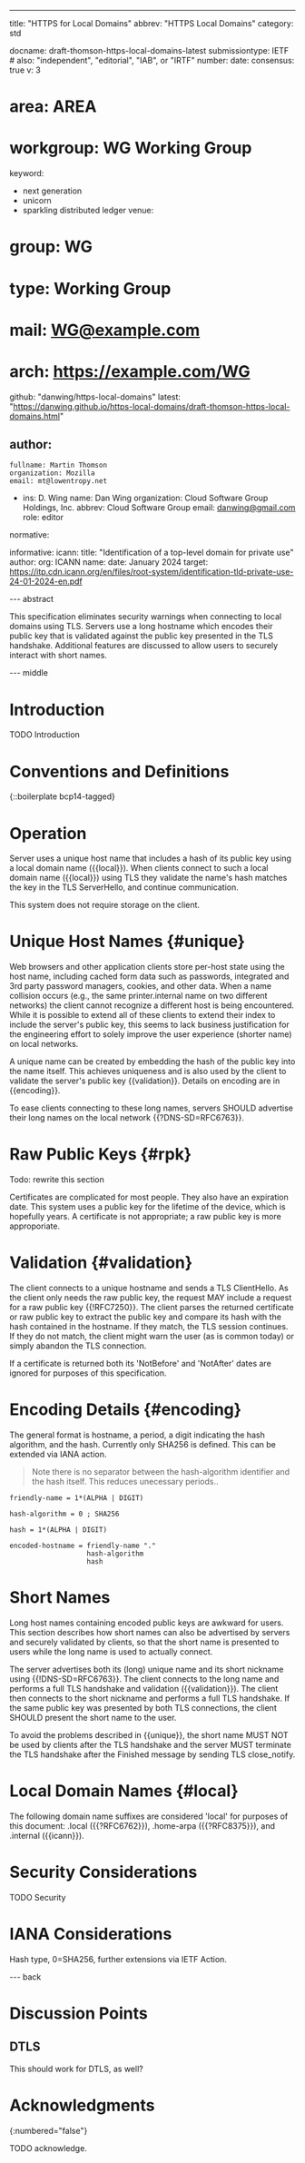 ---
title: "HTTPS for Local Domains"
abbrev: "HTTPS Local Domains"
category: std

docname: draft-thomson-https-local-domains-latest
submissiontype: IETF  # also: "independent", "editorial", "IAB", or "IRTF"
number:
date:
consensus: true
v: 3
# area: AREA
# workgroup: WG Working Group
keyword:
 - next generation
 - unicorn
 - sparkling distributed ledger
venue:
#  group: WG
#  type: Working Group
#  mail: WG@example.com
#  arch: https://example.com/WG
  github: "danwing/https-local-domains"
  latest: "https://danwing.github.io/https-local-domains/draft-thomson-https-local-domains.html"

author:
 -
    fullname: Martin Thomson
    organization: Mozilla
    email: mt@lowentropy.net
 -
    ins: D. Wing
    name: Dan Wing
    organization: Cloud Software Group Holdings, Inc.
    abbrev: Cloud Software Group
    email: danwing@gmail.com
    role: editor

normative:

informative:
  icann:
     title: "Identification of a top-level domain for private use"
     author:
       org: ICANN
       name:
     date: January 2024
     target: https://itp.cdn.icann.org/en/files/root-system/identification-tld-private-use-24-01-2024-en.pdf


--- abstract

This specification eliminates security warnings when connecting to local domains
using TLS.  Servers use a long hostname which encodes their public key that
is validated against the public key presented in the TLS handshake. Additional
features are discussed to allow users to securely interact with short names.

--- middle

# Introduction

TODO Introduction


# Conventions and Definitions

{::boilerplate bcp14-tagged}


# Operation

Server uses a unique host name that includes a hash of its public key
using a local domain name ({{local}}).  When clients connect to such a
local domain name ({{local}}) using TLS they validate the name's hash
matches the key in the TLS ServerHello, and continue communication.

This system does not require storage on the client.



# Unique Host Names {#unique}

Web browsers and other application clients store per-host state using
the host name, including cached form data such as passwords,
integrated and 3rd party password managers, cookies, and other data.
When a name collision occurs (e.g., the same printer.internal name on
two different networks) the client cannot recognize a different host
is being encountered.  While it is possible to extend all of these
clients to extend their index to include the server's public key, this
seems to lack business justification for the engineering effort to
solely improve the user experience (shorter name) on local networks.

A unique name can be created by embedding the hash of the public
key into the name itself.  This achieves uniqueness and is also
used by the client to validate the server's public key {{validation}}.
Details on encoding are in {{encoding}}.

To ease clients connecting to these long names, servers SHOULD
advertise their long names on the local network {{?DNS-SD=RFC6763}}.

# Raw Public Keys {#rpk}

Todo:  rewrite this section

Certificates are complicated for most people. They also have an
expiration date.  This system uses a public key for the lifetime
of the device, which is hopefully years. A certificate is not
appropriate; a raw public key is more approporiate.

# Validation {#validation}

The client connects to a unique hostname and sends a TLS ClientHello.
As the client only needs the raw public key, the request MAY include
a request for a raw public key {{!RFC7250}}.  The client parses
the returned certificate or raw public key to extract the public key
and compare its hash with the hash contained in the hostname. If
they match, the TLS session continues. If they do not match, the
client might warn the user (as is common today) or simply abandon
the TLS connection.

If a certificate is returned both its 'NotBefore' and 'NotAfter' dates
are ignored for purposes of this specification.

# Encoding Details {#encoding}

The general format is hostname, a period, a digit indicating the hash
algorithm, and the hash.  Currently only SHA256 is defined. This can
be extended via IANA action.

> Note there is no separator between the hash-algorithm identifier
and the hash itself.  This reduces unecessary periods..

~~~~ abnf
friendly-name = 1*(ALPHA | DIGIT)

hash-algorithm = 0 ; SHA256

hash = 1*(ALPHA | DIGIT)

encoded-hostname = friendly-name "."
                   hash-algorithm
                   hash
~~~~~


# Short Names

Long host names containing encoded public keys are awkward for users. This
section describes how short names can also be advertised by servers and
securely validated by clients, so that the short name is presented to
users while the long name is used to actually connect.

The server advertises both its (long) unique name and its short
nickname using {{!DNS-SD=RFC6763}}.  The client connects to the long
name and performs a full TLS handshake and validation
({{validation}}).  The client then connects to the short nickname and
performs a full TLS handshake. If the same public key was presented
by both TLS connections, the client SHOULD present the short name to
the user.

To avoid the problems described in {{unique}}, the short name MUST NOT
be used by clients after the TLS handshake and the server MUST terminate
the TLS handshake after the Finished message by sending TLS close_notify.

# Local Domain Names {#local}

The following domain name suffixes are considered 'local' for
purposes of this document: .local ({{?RFC6762}}), .home-arpa
({{?RFC8375}}), and .internal ({{icann}}).



# Security Considerations

TODO Security


# IANA Considerations

Hash type, 0=SHA256, further extensions via IETF Action.


--- back

# Discussion Points

## DTLS

This should work for DTLS, as well?



# Acknowledgments
{:numbered="false"}

TODO acknowledge.
